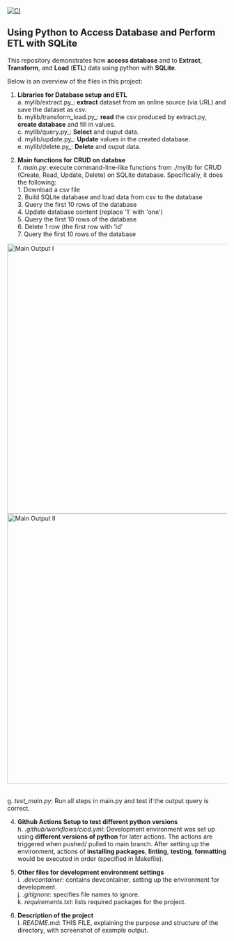 [![CI](https://github.com/nogibjj/SQLite_YCLiu/actions/workflows/cicd.yml/badge.svg)](https://github.com/nogibjj/SQLite_YCLiu/actions/workflows/cicd.yml)
## Using Python to Access Database and Perform ETL with SQLite

This repository demonstrates how **access database** and to **Extract**, **Transform**, and **Load** (**ETL**) data using python with **SQLite**.

Below is an overview of the files in this project:

1. **Libraries for Database setup and ETL**
   <br>a. mylib/extract.py_: **extract** dataset from an online source (via URL) and save the dataset as csv.
   <br>b. mylib/transform_load.py_: **read** the csv produced by extract.py, **create database** and fill in values.
   <br>c. mylib/query.py_: **Select** and ouput data.
   <br>d. mylib/update.py_: **Update** values in the created database.
   <br>e. mylib/delete.py_: **Delete** and ouput data.
   

3. **Main functions for CRUD on databse**
   <br>f. _main.py_: execute command-line-like functions from ./mylib for CRUD (Create, Read, Update, Delete) on SQLite database. Specifically, it does the following:
<br>       1. Download a csv file
<br>       2. Build SQLite database and load data from csv to the database
<br>       3. Query the first 10 rows of the database
<br>       4. Update database content (replace '1' with 'one')
<br>       5. Query the first 10 rows of the database
<br>       6. Delete 1 row (the first row with 'id'
<br>       7. Query the first 10 rows of the database

<img width="620" alt="Main Output I" src="https://github.com/nogibjj/SQLite_YCLiu/assets/46064664/058c8478-688d-4888-a302-65296780720f">
<img width="620" alt="Main Output II" src="https://github.com/nogibjj/SQLite_YCLiu/assets/46064664/203ba72a-ddf6-44d9-b3e9-e951d3fcaa2d">

   <br>g. _test_main.py_: Run all steps in main.py and test if the output query is correct.
   
4. **Github Actions Setup to test different python versions**
  <br>h. _.github/workflows/cicd.yml_: Development environment was set up using **different versions of python** for later actions. The actions are triggered when pushed/ pulled to main branch. After setting up the environment, actions of **installing packages**, **linting**, **testing**, **formatting** would be executed in order (specified in Makefile). 

5. **Other files for development environment settings**
  <br>i. _.devcontainer_: contains devcontainer, setting up the environment for development.
  <br>j. _.gitignore_: specifies file names to ignore.
  <br>k. _requirements.txt_: lists required packages for the project.

6. **Description of the project**
   <br>l. _README.md_: THIS FILE, explaining the purpose and structure of the directory, with screenshot of example output.


